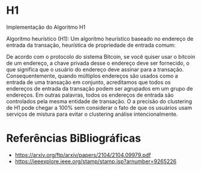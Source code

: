 # H1

Implementação do Algoritmo H1

Algoritmo heurístico (H1): Um algoritmo heurístico baseado no endereço de entrada da transação, heurística de propriedade de entrada comum:

De acordo com o protocolo do sistema Bitcoin, se você quiser usar o bitcoin de um endereço, a chave privada desse
o endereço deve ser fornecido, o que significa que o usuário do endereço deve assinar para a transação. Consequentemente, quando múltiplos
endereços são usados como a entrada de uma transação em conjunto, acreditamos que todos os endereços de entrada da transação podem ser
agrupados em um grupo de endereços. Em outras palavras, todos os endereços de entrada são controlados pela mesma entidade de transação. O
a precisão do clustering de H1 pode chegar a 100% sem considerar o fato de que os usuários usam serviços de mistura para evitar o clustering
análise intencionalmente.

# Referências BiBliográficas
* https://arxiv.org/ftp/arxiv/papers/2104/2104.09979.pdf
* https://ieeexplore.ieee.org/stamp/stamp.jsp?arnumber=9265226
